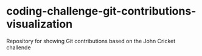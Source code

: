 # coding-challenge-git-contributions-visualization
Repository for showing Git contributions based on the John Cricket challende
